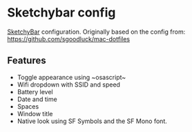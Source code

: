 # Sketchybar config

[SketchyBar](https://felixkratz.github.io/SketchyBar/) configuration.
Originally based on the config from: https://github.com/sgoodluck/mac-dotfiles

## Features

- Toggle appearance using ~osascript~
- Wifi dropdown with SSID and speed
- Battery level
- Date and time
- Spaces
- Window title
- Native look using SF Symbols and the SF Mono font.
